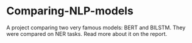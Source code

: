 # Comparing-NLP-models
A project comparing two very famous models: BERT and BILSTM. They were compared on NER tasks. Read more about it on the report.
